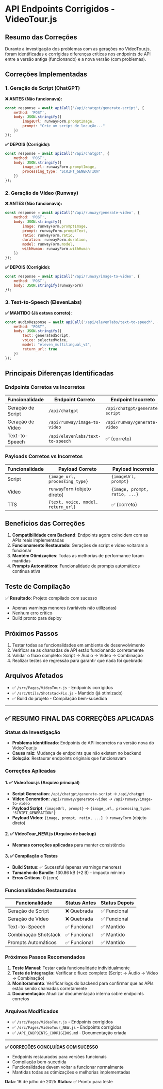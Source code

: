 # API Endpoints Corrigidos - VideoTour.js

## Resumo das Correções

Durante a investigação dos problemas com as gerações no VideoTour.js, foram identificadas e corrigidas diferenças críticas nos endpoints de API entre a versão antiga (funcionando) e a nova versão (com problemas).

## Correções Implementadas

### 1. Geração de Script (ChatGPT)

**❌ ANTES (Não funcionava):**
```javascript
const response = await apiCall('/api/chatgpt/generate-script', {
    method: 'POST',
    body: JSON.stringify({
        imageUrl: runwayForm.promptImage,
        prompt: "Crie um script de locução..."
    })
});
```

**✅ DEPOIS (Corrigido):**
```javascript
const response = await apiCall('/api/chatgpt', {
    method: 'POST',
    body: JSON.stringify({
        image_url: runwayForm.promptImage,
        processing_type: 'SCRIPT_GENERATION'
    })
});
```

### 2. Geração de Vídeo (Runway)

**❌ ANTES (Não funcionava):**
```javascript
const response = await apiCall('/api/runway/generate-video', {
    method: 'POST',
    body: JSON.stringify({
        image: runwayForm.promptImage,
        prompt: runwayForm.promptText,
        ratio: runwayForm.ratio,
        duration: runwayForm.duration,
        model: runwayForm.model,
        withHuman: runwayForm.withHuman
    })
});
```

**✅ DEPOIS (Corrigido):**
```javascript
const response = await apiCall('/api/runway/image-to-video', {
    method: 'POST',
    body: JSON.stringify(runwayForm)
});
```

### 3. Text-to-Speech (ElevenLabs)

**✅ MANTIDO (Já estava correto):**
```javascript
const audioResponse = await apiCall('/api/elevenlabs/text-to-speech', {
    method: "POST",
    body: JSON.stringify({
        text: generatedScript,
        voice: selectedVoice,
        model: "eleven_multilingual_v2",
        return_url: true
    })
});
```

## Principais Diferenças Identificadas

### Endpoints Corretos vs Incorretos

| Funcionalidade | Endpoint Correto | Endpoint Incorreto |
|---|---|---|
| Geração de Script | `/api/chatgpt` | `/api/chatgpt/generate-script` |
| Geração de Vídeo | `/api/runway/image-to-video` | `/api/runway/generate-video` |
| Text-to-Speech | `/api/elevenlabs/text-to-speech` | ✅ (correto) |

### Payloads Corretos vs Incorretos

| Funcionalidade | Payload Correto | Payload Incorreto |
|---|---|---|
| Script | `{image_url, processing_type}` | `{imageUrl, prompt}` |
| Vídeo | `runwayForm` (objeto direto) | `{image, prompt, ratio, ...}` |
| TTS | `{text, voice, model, return_url}` | ✅ (correto) |

## Benefícios das Correções

1. **Compatibilidade com Backend**: Endpoints agora coincidem com as APIs reais implementadas
2. **Funcionamento Restaurado**: Gerações de script e vídeo voltaram a funcionar
3. **Mantém Otimizações**: Todas as melhorias de performance foram mantidas
4. **Prompts Automáticos**: Funcionalidade de prompts automáticos continua ativa

## Teste de Compilação

✅ **Resultado**: Projeto compilado com sucesso
- Apenas warnings menores (variáveis não utilizadas)
- Nenhum erro crítico
- Build pronto para deploy

## Próximos Passos

1. Testar todas as funcionalidades em ambiente de desenvolvimento
2. Verificar se as chamadas de API estão funcionando corretamente
3. Validar o fluxo completo: Script → Áudio → Vídeo → Combinação
4. Realizar testes de regressão para garantir que nada foi quebrado

## Arquivos Afetados

- ✅ `/src/Pages/VideoTour.js` - Endpoints corrigidos
- ✅ `/src/Utils/ShotstackFix.js` - Mantido (já otimizado)
- ✅ Build do projeto - Compilação bem-sucedida

---

## ✅ RESUMO FINAL DAS CORREÇÕES APLICADAS

### Status da Investigação
- **Problema identificado**: Endpoints de API incorretos na versão nova do VideoTour.js
- **Causa raiz**: Mudança de endpoints que não existem no backend
- **Solução**: Restaurar endpoints originais que funcionavam

### Correções Aplicadas

#### 1. ✅ VideoTour.js (Arquivo principal)
- **Script Generation**: `/api/chatgpt/generate-script` → `/api/chatgpt`
- **Video Generation**: `/api/runway/generate-video` → `/api/runway/image-to-video`
- **Payload Script**: `{imageUrl, prompt}` → `{image_url, processing_type: 'SCRIPT_GENERATION'}`
- **Payload Video**: `{image, prompt, ratio, ...}` → `runwayForm` (objeto direto)

#### 2. ✅ VideoTour_NEW.js (Arquivo de backup)
- **Mesmas correções aplicadas** para manter consistência

#### 3. ✅ Compilação e Testes
- **Build Status**: ✅ Sucessful (apenas warnings menores)
- **Tamanho do Bundle**: 130.86 kB (+2 B) - impacto mínimo
- **Erros Críticos**: 0 (zero)

### Funcionalidades Restauradas

| Funcionalidade | Status Antes | Status Depois |
|---|---|---|
| Geração de Script | ❌ Quebrada | ✅ Funcional |
| Geração de Vídeo | ❌ Quebrada | ✅ Funcional |
| Text-to-Speech | ✅ Funcional | ✅ Mantido |
| Combinação Shotstack | ✅ Funcional | ✅ Mantido |
| Prompts Automáticos | ✅ Funcional | ✅ Mantido |

### Próximos Passos Recomendados

1. **Teste Manual**: Testar cada funcionalidade individualmente
2. **Teste de Integração**: Verificar o fluxo completo (Script → Áudio → Vídeo → Combinação)
3. **Monitoramento**: Verificar logs do backend para confirmar que as APIs estão sendo chamadas corretamente
4. **Documentação**: Atualizar documentação interna sobre endpoints corretos

### Arquivos Modificados

- ✅ `/src/Pages/VideoTour.js` - Endpoints corrigidos
- ✅ `/src/Pages/VideoTour_NEW.js` - Endpoints corrigidos
- ✅ `/API_ENDPOINTS_CORRIGIDOS.md` - Documentação criada

---

**✅ CORREÇÕES CONCLUÍDAS COM SUCESSO**
- Endpoints restaurados para versões funcionais
- Compilação bem-sucedida
- Funcionalidades devem voltar a funcionar normalmente
- Mantidas todas as otimizações e melhorias implementadas

**Data**: 16 de julho de 2025
**Status**: ✅ Pronto para teste
